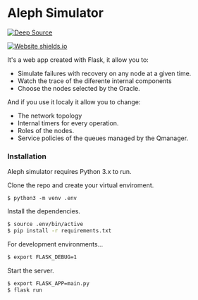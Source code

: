 # Aleph Simulator


[![Deep Source](https://static.deepsource.io/deepsource-badge-light.svg)](https://deepsource.io/gh/BigData95/Aleph_flask/)

[![Website shields.io](https://img.shields.io/website-up-down-green-red/http/shields.io.svg)](https://aleph-simulator.herokuapp.com/)



It's a web app created with Flask, it allow you to:
  - Simulate failures with recovery on any node at a given time.
  - Watch the trace of the diferente internal components
  - Choose the nodes selected by the Oracle. 
  
And if you use it localy it allow you to change:
  - The network topology
  - Internal timers for every operation. 
  - Roles of the nodes. 
  - Service policies of the queues managed by the Qmanager.


### Installation

Aleph simulator requires Python 3.x to run. 

Clone the repo and create your virtual enviroment.
```
$ python3 -m venv .env 
```
Install the dependencies.
```sh
$ source .env/bin/active
$ pip install -r requirements.txt
```
For development environments...
```sh
$ export FLASK_DEBUG=1
```
Start the server.
```sh
$ export FLASK_APP=main.py
$ flask run
```
